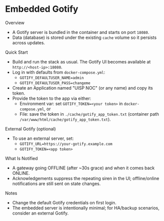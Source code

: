 Embedded Gotify
================

Overview
- A Gotify server is bundled in the container and starts on port `18080`.
- Data (database) is stored under the existing `cache` volume so it persists across updates.

Quick Start
- Build and run the stack as usual. The Gotify UI becomes available at `http://<host-ip>:18080`.
- Log in with defaults from `docker-compose.yml`:
  - `GOTIFY_DEFAULTUSER_NAME=admin`
  - `GOTIFY_DEFAULTUSER_PASS=changeme`
- Create an Application named "UISP NOC" (or any name) and copy its token.
- Provide the token to the app via either:
  - Environment var: set `GOTIFY_TOKEN=<your token>` in `docker-compose.yml`, or
  - File: save the token in `./cache/gotify_app_token.txt` (container path `/var/www/html/cache/gotify_app_token.txt`).

External Gotify (optional)
- To use an external server, set:
  - `GOTIFY_URL=https://your-gotify.example.com`
  - `GOTIFY_TOKEN=<app token>`

What Is Notified
- A gateway going OFFLINE (after ~30s grace) and when it comes back ONLINE.
- Acknowledgements suppress the repeating siren in the UI; offline/online notifications are still sent on state changes.

Notes
- Change the default Gotify credentials on first login.
- The embedded server is intentionally minimal; for HA/backup scenarios, consider an external Gotify.

